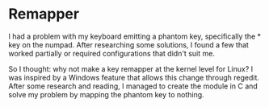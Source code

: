 # Remapper

I had a problem with my keyboard emitting a phantom key, specifically the \* key on the numpad. After researching some solutions, I found a few that worked partially or required configurations that didn't suit me.

So I thought: why not make a key remapper at the kernel level for Linux? I was inspired by a Windows feature that allows this change through regedit. After some research and reading, I managed to create the module in C and solve my problem by mapping the phantom key to nothing.
